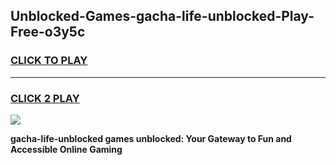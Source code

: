 
## Unblocked-Games-gacha-life-unblocked-Play-Free-o3y5c
<h3>
<a href="https://premium76.site?title=gacha-life-unblocked&ref=10A">CLICK TO PLAY</a></h3>
<hr>

<h3>
<a href="https://premium76.site?title=gacha-life-unblocked&ref=10A">CLICK 2 PLAY</a>
  
</h3>

<a href="https://premium76.site?title=gacha-life-unblocked&ref=10A"><img src="https://clearcache.store/games.png"></a>


**gacha-life-unblocked games unblocked: Your Gateway to Fun and Accessible Online Gaming**
